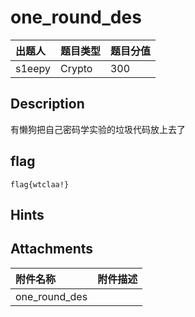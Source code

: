 # one_round_des

| 出题人 | 题目类型 | 题目分值 |
| :--- | :--- | :--- |
| s1eepy | Crypto | 300 |

## Description

有懒狗把自己密码学实验的垃圾代码放上去了

## flag

```
flag{wtclaa!}
```

## Hints

## Attachments

| 附件名称      | 附件描述 |
| :------------ | :------- |
| one_round_des |          |

